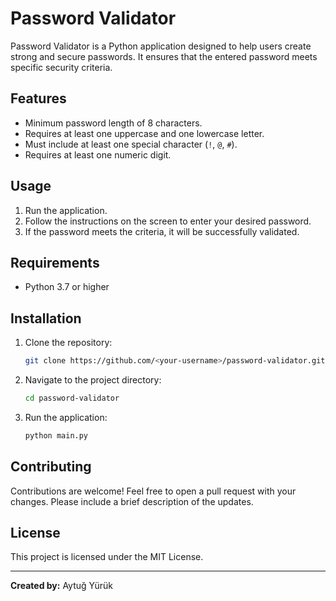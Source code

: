 # Password Validator

Password Validator is a Python application designed to help users create strong and secure passwords. It ensures that the entered password meets specific security criteria.

## Features

- Minimum password length of 8 characters.
- Requires at least one uppercase and one lowercase letter.
- Must include at least one special character (`!`, `@`, `#`).
- Requires at least one numeric digit.

## Usage

1. Run the application.
2. Follow the instructions on the screen to enter your desired password.
3. If the password meets the criteria, it will be successfully validated.

## Requirements

- Python 3.7 or higher

## Installation

1. Clone the repository:

    ```bash
    git clone https://github.com/<your-username>/password-validator.git
    ```

2. Navigate to the project directory:

    ```bash
    cd password-validator
    ```

3. Run the application:

    ```bash
    python main.py
    ```

## Contributing

Contributions are welcome! Feel free to open a pull request with your changes. Please include a brief description of the updates.

## License

This project is licensed under the MIT License.

---

**Created by:** Aytuğ Yürük